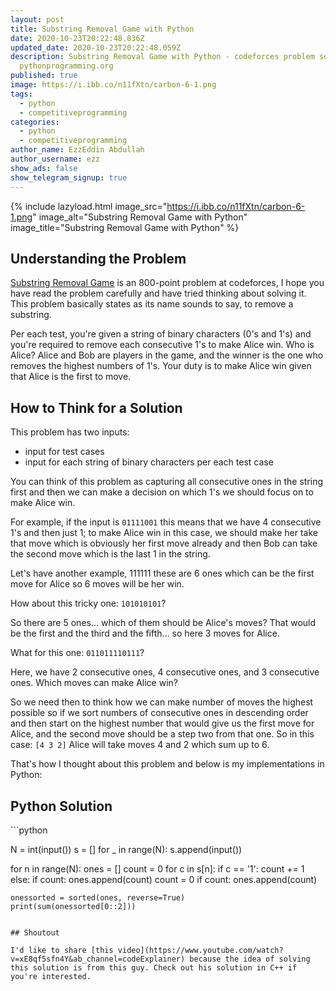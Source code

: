 ```yaml
---
layout: post
title: Substring Removal Game with Python
date: 2020-10-23T20:22:48.036Z
updated_date: 2020-10-23T20:22:48.059Z
description: Substring Removal Game with Python - codeforces problem solution on
  pythonprogramming.org
published: true
image: https://i.ibb.co/n11fXtn/carbon-6-1.png
tags:
  - python
  - competitiveprogramming
categories:
  - python
  - competitiveprogramming
author_name: EzzEddin Abdullah
author_username: ezz
show_ads: false
show_telegram_signup: true
---
```

{% include lazyload.html image_src="https://i.ibb.co/n11fXtn/carbon-6-1.png" image_alt="Substring Removal Game with Python" image_title="Substring Removal Game with Python" %}

## Understanding the Problem

[Substring Removal Game](https://codeforces.com/contest/1398/problem/B) is an 800-point problem at codeforces, I hope you have read the problem carefully and have tried thinking about solving it. This problem basically states as its name sounds to say, to remove a substring.

Per each test, you're given a string of binary characters (0's and 1's) and you're required to remove each consecutive 1's to make Alice win. Who is Alice? Alice and Bob are players in the game, and the winner is the one who removes the highest numbers of 1's. Your duty is to make Alice win given that Alice is the first to move.

## How to Think for a Solution

This problem has two inputs:

*   input for test cases
*   input for each string of binary characters per each test case

You can think of this problem as capturing all consecutive ones in the string first and then we can make a decision on which 1's we should focus on to make Alice win. 

For example, if the input is `01111001` this means that we have 4 consecutive 1's and then just 1; to make Alice win in this case, we should make her take that move which is obviously her first move already and then Bob can take the second move which is the last 1 in the string.

Let's have another example, 111111 these are 6 ones which can be the first move for Alice so 6 moves will be her win.

How about this tricky one: `101010101`?

So there are 5 ones... which of them should be Alice's moves? That would be the first and the third and the fifth... so here 3 moves for Alice.

What for this one: `011011110111`?

Here, we have 2 consecutive ones, 4 consecutive ones, and 3 consecutive ones. Which moves can make Alice win?

So we need then to think how we can make number of moves the highest possible so if we sort numbers of consecutive ones in descending order and then start on the highest number that would give us the first move for Alice, and the second move should be a step two from that one. So in this case: `[4 3 2]` Alice will take moves 4 and 2 which sum up to 6.

That's how I thought about this problem and below is my implementations in Python:

## Python Solution

‍```python

N = int(input())
s = []
for _ in range(N):
    s.append(input())

for n in range(N):
    ones = []
    count = 0
    for c in s[n]:
        if c == '1':
            count += 1
        else:
            if count:
                ones.append(count)
                count = 0
    if count:
        ones.append(count)

    onessorted = sorted(ones, reverse=True)
    print(sum(onessorted[0::2]))
```

## Shoutout

I'd like to share [this video](https://www.youtube.com/watch?v=xE8qf5sfn4Y&ab_channel=codeExplainer) because the idea of solving this solution is from this guy. Check out his solution in C++ if you're interested.